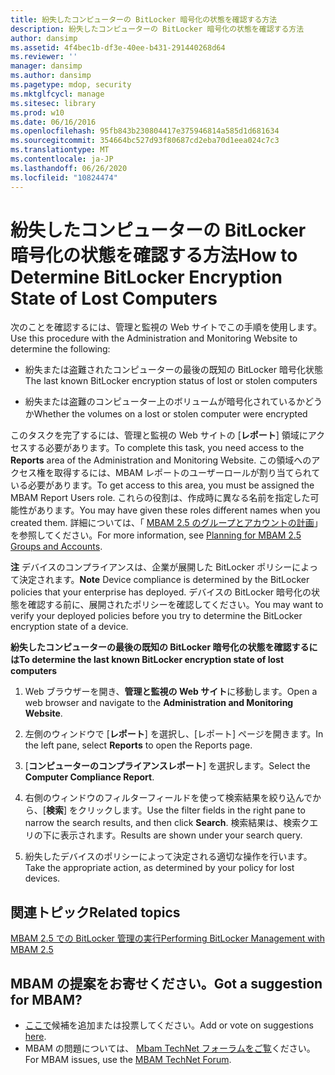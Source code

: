 ```yaml
---
title: 紛失したコンピューターの BitLocker 暗号化の状態を確認する方法
description: 紛失したコンピューターの BitLocker 暗号化の状態を確認する方法
author: dansimp
ms.assetid: 4f4bec1b-df3e-40ee-b431-291440268d64
ms.reviewer: ''
manager: dansimp
ms.author: dansimp
ms.pagetype: mdop, security
ms.mktglfcycl: manage
ms.sitesec: library
ms.prod: w10
ms.date: 06/16/2016
ms.openlocfilehash: 95fb843b230804417e375946814a585d1d681634
ms.sourcegitcommit: 354664bc527d93f80687cd2eba70d1eea024c7c3
ms.translationtype: MT
ms.contentlocale: ja-JP
ms.lasthandoff: 06/26/2020
ms.locfileid: "10824474"
---
```

# <span data-ttu-id="67e89-103">紛失したコンピューターの BitLocker 暗号化の状態を確認する方法</span><span class="sxs-lookup"><span data-stu-id="67e89-103">How to Determine BitLocker Encryption State of Lost Computers</span></span>


<span data-ttu-id="67e89-104">次のことを確認するには、管理と監視の Web サイトでこの手順を使用します。</span><span class="sxs-lookup"><span data-stu-id="67e89-104">Use this procedure with the Administration and Monitoring Website to determine the following:</span></span>

-   <span data-ttu-id="67e89-105">紛失または盗難されたコンピューターの最後の既知の BitLocker 暗号化状態</span><span class="sxs-lookup"><span data-stu-id="67e89-105">The last known BitLocker encryption status of lost or stolen computers</span></span>

-   <span data-ttu-id="67e89-106">紛失または盗難のコンピューター上のボリュームが暗号化されているかどうか</span><span class="sxs-lookup"><span data-stu-id="67e89-106">Whether the volumes on a lost or stolen computer were encrypted</span></span>

<span data-ttu-id="67e89-107">このタスクを完了するには、管理と監視の Web サイトの [**レポート**] 領域にアクセスする必要があります。</span><span class="sxs-lookup"><span data-stu-id="67e89-107">To complete this task, you need access to the **Reports** area of the Administration and Monitoring Website.</span></span> <span data-ttu-id="67e89-108">この領域へのアクセス権を取得するには、MBAM レポートのユーザーロールが割り当てられている必要があります。</span><span class="sxs-lookup"><span data-stu-id="67e89-108">To get access to this area, you must be assigned the MBAM Report Users role.</span></span> <span data-ttu-id="67e89-109">これらの役割は、作成時に異なる名前を指定した可能性があります。</span><span class="sxs-lookup"><span data-stu-id="67e89-109">You may have given these roles different names when you created them.</span></span> <span data-ttu-id="67e89-110">詳細については、「 [MBAM 2.5 のグループとアカウントの計画](planning-for-mbam-25-groups-and-accounts.md#bkmk-helpdesk-roles)」を参照してください。</span><span class="sxs-lookup"><span data-stu-id="67e89-110">For more information, see [Planning for MBAM 2.5 Groups and Accounts](planning-for-mbam-25-groups-and-accounts.md#bkmk-helpdesk-roles).</span></span>

<span data-ttu-id="67e89-111">**注** デバイスのコンプライアンスは、企業が展開した BitLocker ポリシーによって決定されます。</span><span class="sxs-lookup"><span data-stu-id="67e89-111">**Note** Device compliance is determined by the BitLocker policies that your enterprise has deployed.</span></span> <span data-ttu-id="67e89-112">デバイスの BitLocker 暗号化の状態を確認する前に、展開されたポリシーを確認してください。</span><span class="sxs-lookup"><span data-stu-id="67e89-112">You may want to verify your deployed policies before you try to determine the BitLocker encryption state of a device.</span></span>

 

**<span data-ttu-id="67e89-113">紛失したコンピューターの最後の既知の BitLocker 暗号化の状態を確認するには</span><span class="sxs-lookup"><span data-stu-id="67e89-113">To determine the last known BitLocker encryption state of lost computers</span></span>**

1.  <span data-ttu-id="67e89-114">Web ブラウザーを開き、**管理と監視の Web サイト**に移動します。</span><span class="sxs-lookup"><span data-stu-id="67e89-114">Open a web browser and navigate to the **Administration and Monitoring Website**.</span></span>

2.  <span data-ttu-id="67e89-115">左側のウィンドウで [**レポート**] を選択し、[レポート] ページを開きます。</span><span class="sxs-lookup"><span data-stu-id="67e89-115">In the left pane, select **Reports** to open the Reports page.</span></span>

3.  <span data-ttu-id="67e89-116">[**コンピューターのコンプライアンスレポート**] を選択します。</span><span class="sxs-lookup"><span data-stu-id="67e89-116">Select the **Computer Compliance Report**.</span></span>

4.  <span data-ttu-id="67e89-117">右側のウィンドウのフィルターフィールドを使って検索結果を絞り込んでから、[**検索**] をクリックします。</span><span class="sxs-lookup"><span data-stu-id="67e89-117">Use the filter fields in the right pane to narrow the search results, and then click **Search**.</span></span> <span data-ttu-id="67e89-118">検索結果は、検索クエリの下に表示されます。</span><span class="sxs-lookup"><span data-stu-id="67e89-118">Results are shown under your search query.</span></span>

5.  <span data-ttu-id="67e89-119">紛失したデバイスのポリシーによって決定される適切な操作を行います。</span><span class="sxs-lookup"><span data-stu-id="67e89-119">Take the appropriate action, as determined by your policy for lost devices.</span></span>



## <span data-ttu-id="67e89-120">関連トピック</span><span class="sxs-lookup"><span data-stu-id="67e89-120">Related topics</span></span>


[<span data-ttu-id="67e89-121">MBAM 2.5 での BitLocker 管理の実行</span><span class="sxs-lookup"><span data-stu-id="67e89-121">Performing BitLocker Management with MBAM 2.5</span></span>](performing-bitlocker-management-with-mbam-25.md)

 
## <span data-ttu-id="67e89-122">MBAM の提案をお寄せください。</span><span class="sxs-lookup"><span data-stu-id="67e89-122">Got a suggestion for MBAM?</span></span>
- <span data-ttu-id="67e89-123">[ここで](http://mbam.uservoice.com/forums/268571-microsoft-bitlocker-administration-and-monitoring)候補を追加または投票してください。</span><span class="sxs-lookup"><span data-stu-id="67e89-123">Add or vote on suggestions [here](http://mbam.uservoice.com/forums/268571-microsoft-bitlocker-administration-and-monitoring).</span></span> 
- <span data-ttu-id="67e89-124">MBAM の問題については、 [Mbam TechNet フォーラムをご覧](https://social.technet.microsoft.com/Forums/home?forum=mdopmbam)ください。</span><span class="sxs-lookup"><span data-stu-id="67e89-124">For MBAM issues, use the [MBAM TechNet Forum](https://social.technet.microsoft.com/Forums/home?forum=mdopmbam).</span></span>
 





